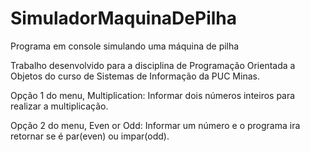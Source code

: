 # SimuladorMaquinaDePilha
Programa em console simulando uma máquina de pilha


Trabalho desenvolvido para a disciplina de Programação Orientada a Objetos do curso de Sistemas de Informação da PUC Minas.

Opção 1 do menu, Multiplication: 
Informar dois números inteiros para realizar a multiplicação.

Opção 2 do menu, Even or Odd:
Informar um número e o programa ira retornar se é par(even) ou impar(odd).
